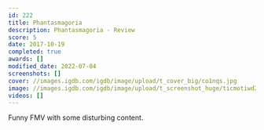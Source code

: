 ```yaml
---
id: 222
title: Phantasmagoria
description: Phantasmagoria - Review
score: 5
date: 2017-10-19
completed: true
awards: []
modified_date: 2022-07-04
screenshots: []
cover: //images.igdb.com/igdb/image/upload/t_cover_big/co1nqs.jpg
image: //images.igdb.com/igdb/image/upload/t_screenshot_huge/ticmotiwd2af54xyaz8h.jpg
videos: []
---
```

Funny FMV with some disturbing content.
